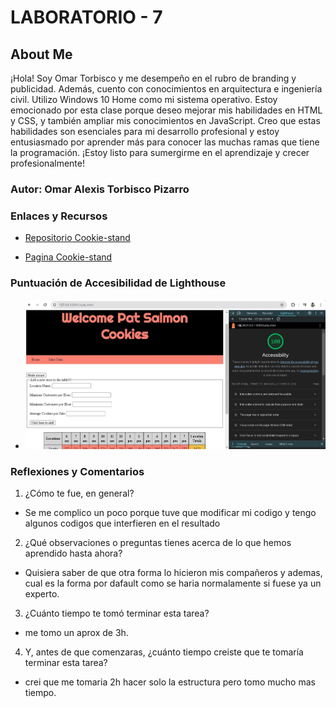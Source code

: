 # LABORATORIO - 7

## About Me

¡Hola! Soy Omar Torbisco y me desempeño en el rubro de branding y publicidad. Además, cuento con conocimientos en arquitectura e ingeniería civil. Utilizo Windows 10 Home como mi sistema operativo.
Estoy emocionado por esta clase porque deseo mejorar mis habilidades en HTML y CSS, y también ampliar mis conocimientos en JavaScript. Creo que estas habilidades son esenciales para mi desarrollo profesional y estoy entusiasmado por aprender más para conocer las muchas ramas que tiene la programación. ¡Estoy listo para sumergirme en el aprendizaje y crecer profesionalmente!

### Autor: Omar Alexis Torbisco Pizarro

### Enlaces y Recursos

* [Repositorio Cookie-stand](https://github.com/omartpiza/cookie-stand)

* [Pagina Cookie-stand](https://omartpiza.github.io/cookie-stand)

### Puntuación de Accesibilidad de Lighthouse

* ![Lighthouse](img/lighthouse-10.jpg)

### Reflexiones y Comentarios

1. ¿Cómo te fue, en general?
- Se me complico un poco porque tuve que modificar mi codigo y tengo algunos codigos que interfieren en el resultado
2. ¿Qué observaciones o preguntas tienes acerca de lo que hemos aprendido hasta ahora?
- Quisiera saber de que otra forma lo hicieron mis compañeros y ademas, cual es la forma por dafault como se haria normalamente si fuese ya un experto.
3. ¿Cuánto tiempo te tomó terminar esta tarea?
- me tomo un aprox de 3h.
4. Y, antes de que comenzaras, ¿cuánto tiempo creiste que te tomaría terminar esta tarea?
- crei que me tomaria 2h hacer solo la estructura pero tomo mucho mas tiempo.